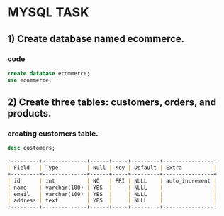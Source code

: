# MYSQL TASK 

## 1) Create database named ecommerce.

### code
```sql
create database ecommerce;
use ecommerce; 
```
## 2) Create three tables: customers, orders, and products.

### creating customers table.
```sql
desc customers;
```
```markdown
+---------+--------------+------+-----+---------+----------------+
| Field   | Type         | Null | Key | Default | Extra          |
+---------+--------------+------+-----+---------+----------------+
| id      | int          | NO   | PRI | NULL    | auto_increment |
| name    | varchar(100) | YES  |     | NULL    |                |
| email   | varchar(100) | YES  |     | NULL    |                |
| address | text         | YES  |     | NULL    |                |
+---------+--------------+------+-----+---------+----------------+
```
